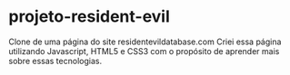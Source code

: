 # projeto-resident-evil
Clone de uma página do site residentevildatabase.com
Criei essa página utilizando Javascript, HTML5 e CSS3 com o propósito de aprender mais sobre essas tecnologias.
